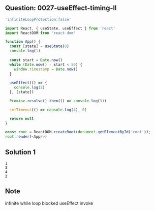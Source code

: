 ## Question: 0027-useEffect-timing-II
```javascript
'infiniteLoopProtection:false'

import React, { useState, useEffect } from 'react'
import ReactDOM from 'react-dom'

function App() {
  const [state] = useState(0)
  console.log(1)
  
  const start = Date.now()
  while (Date.now() - start < 50) {
    window.timestamp = Date.now()
  }
  
  useEffect(() => {
    console.log(2)
  }, [state])

  Promise.resolve().then(() => console.log(3))

  setTimeout(() => console.log(4), 0)

  return null
}

const root = ReactDOM.createRoot(document.getElementById('root'));
root.render(<App/>)
```

## Solution 1
```tsx
1
3
4
2
```

## Note
infinite while loop blocked useEffect invoke

